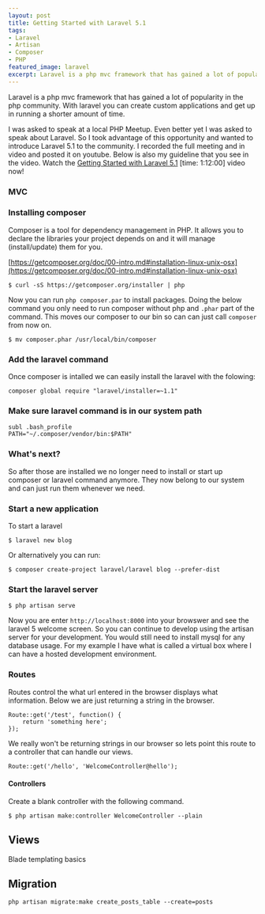```yaml
---
layout: post
title: Getting Started with Laravel 5.1
tags:
- Laravel
- Artisan
- Composer
- PHP 
featured_image: laravel
excerpt: Laravel is a php mvc framework that has gained a lot of popularity in the php community. With laravel you can create custom applications and get up in running a shorter amount of time.
---
```

Laravel is a php mvc framework that has gained a lot of popularity in the php community. With laravel you can create custom applications and get up in running a shorter amount of time.

I was asked to speak at a local PHP Meetup. Even better yet I was asked to speak about Laravel. So I took advantage of this opportunity and wanted to introduce Laravel 5.1 to the community. I recorded the full meeting and in video and posted it on youtube. Below is also my guideline that you see in the video. Watch the [Getting Started with Laravel 5.1](https://www.youtube.com/watch?v=B7FJV9KIn58) [time: 1:12:00] video now!

### MVC

### Installing composer

Composer is a tool for dependency management in PHP. It allows you to declare the libraries your project depends on and it will manage (install/update) them for you.

[https://getcomposer.org/doc/00-intro.md#installation-linux-unix-osx](https://getcomposer.org/doc/00-intro.md#installation-linux-unix-osx)

```
$ curl -sS https://getcomposer.org/installer | php
```

Now you can run `php composer.par` to install packages. Doing the below command you only need to run composer without php and `.phar` part of the command. This moves our composer to our bin so can can just call `composer` from now on.

```
$ mv composer.phar /usr/local/bin/composer
```


### Add the laravel command

Once composer is intalled we can easily install the laravel with the folowing:

```
composer global require "laravel/installer=~1.1"
```

### Make sure laravel command is in our system path

```
subl .bash_profile
PATH="~/.composer/vendor/bin:$PATH"
```

### What's next?
So after those are installed we no longer need to install or start up composer or laravel command anymore. They now belong to our system and can just run them whenever we need.

### Start a new application

To start a laravel 

```
$ laravel new blog
```

Or alternatively you can run:

```
$ composer create-project laravel/laravel blog --prefer-dist
```

### Start the laravel server

```
$ php artisan serve
```
Now you are enter `http://localhost:8000` into your browswer and see the laravel 5 welcome screen. So you can continue to develop 
using the artisan server for your development. You would still need to install mysql for any database usage. For my example I have what is called a virtual box where I can have a hosted development environment. 

### Routes

Routes control the what url entered in the browser displays what information. Below we are just returning a string in the browser.

```
Route::get('/test', function() {
    return 'something here';
});
```

We really won't be returning strings in our browser so lets point this route to a controller that can handle our views.

```
Route::get('/hello', 'WelcomeController@hello');
```
#### Controllers

Create a blank controller with the following command.

```
$ php artisan make:controller WelcomeController --plain
```

## Views

Blade templating basics

## Migration

```
php artisan migrate:make create_posts_table --create=posts
```
